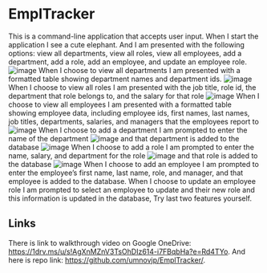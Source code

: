 # EmplTracker
This is a command-line application that accepts user input. When I start the application I see a cute elephant. And I am presented with the following options: view all departments, view all roles, view all employees, add a department, add a role, add an employee, and update an employee role.
![image](https://user-images.githubusercontent.com/88174852/145522293-cd201e61-c5e5-4d54-a191-43c082390e95.png)
When I choose to view all departments I am presented with a formatted table showing department names and department ids.
![image](https://user-images.githubusercontent.com/88174852/145522404-c2a03c56-2bf2-4a55-bd16-ffe224473d27.png)
When I choose to view all roles I am presented with the job title, role id, the department that role belongs to, and the salary for that role
![image](https://user-images.githubusercontent.com/88174852/145522518-1b46d1b7-ef9d-49e2-b19b-27fa54be62d8.png)
When I choose to view all employees I am presented with a formatted table showing employee data, including employee ids, first names, last names, job titles, departments, salaries, and managers that the employees report to
![image](https://user-images.githubusercontent.com/88174852/145522594-c155093e-9e95-498e-a457-7ef7c9b1a0d4.png)
When I choose to add a department I am prompted to enter the name of the department 
![image](https://user-images.githubusercontent.com/88174852/145522778-ab66f318-3caa-423f-b4cd-2b184270483c.png)
and that department is added to the database
![image](https://user-images.githubusercontent.com/88174852/145522845-589af32d-b537-4133-a1ab-1e7518f908c4.png)
When I choose to add a role I am prompted to enter the name, salary, and department for the role 
![image](https://user-images.githubusercontent.com/88174852/145523009-254d19fe-b23c-42be-9146-6ad68ba49ac2.png)
and that role is added to the database
![image](https://user-images.githubusercontent.com/88174852/145523095-2e86bd7d-6672-4567-88f6-2be28eb924aa.png)
When I choose to add an employee I am prompted to enter the employee’s first name, last name, role, and manager, and that employee is added to the database. When I choose to update an employee role I am prompted to select an employee to update and their new role and this information is updated in the database, Try last two features yourself. 
## Links
There is link to walkthrough video on Google OneDrive: https://1drv.ms/u/s!AgXnMZnV3TsOhDIz614-i7FBqbHa?e=Rd4TYo. And here is repo link: https://github.com/umnovjp/EmplTracker/. 
